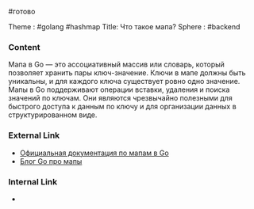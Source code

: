 #готово 

Theme : #golang  #hashmap
Title: Что такое мапа?
Sphere : #backend 

### Content

Мапа в Go — это ассоциативный массив или словарь, который позволяет хранить пары ключ-значение. Ключи в мапе должны быть уникальны, и для каждого ключа существует ровно одно значение. Мапы в Go поддерживают операции вставки, удаления и поиска значений по ключам. Они являются чрезвычайно полезными для быстрого доступа к данным по ключу и для организации данных в структурированном виде.

### External Link

- [Официальная документация по мапам в Go](https://golang.org/doc/effective_go#maps) 
- [Блог Go про мапы](https://blog.golang.org/maps)

### Internal Link

- 